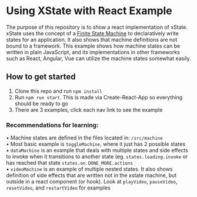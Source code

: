 # Using XState with React Example
The purpose of this repository is to show a react implementation of xState. xState uses the concept of a [Finite State Machine](https://xstate.js.org/docs/about/concepts.html) to declaratively write states for an application. It also shows that machine definitions are not bound to a framework. This example shows how machine states can be written in plain JavaScript, and its implementations in other frameworks such as React, Angular, Vue can utilize the machine states somewhat easily.


## How to get started
1. Clone this repo and run `npm install`
2. Run `npm run start`. This is made via Create-React-App so everything should be ready to go
3. There are 3 examples, click each nav link to see the example

### Recommendations for learning:
• Machine states are defined in the files located in: `/src/machine`    
• Most basic example is `toggleMachine`, where it just has 2 possible states    
• `dataMachine` is an example that deals with multiple states and side effects to invoke when it transitions to another state (eg. `states.loading.invoke` or has reached that state `states.on.DONE_MORE.actions`    
• `videoMachine` is an example of multiple nested states. It also shows definition of side effects that are written not in the xstate machine, but outside in a react component (or hook). Look at `playVideo`, `pauseVideo`, `resetVideo`, and `restartVideo` for examples    